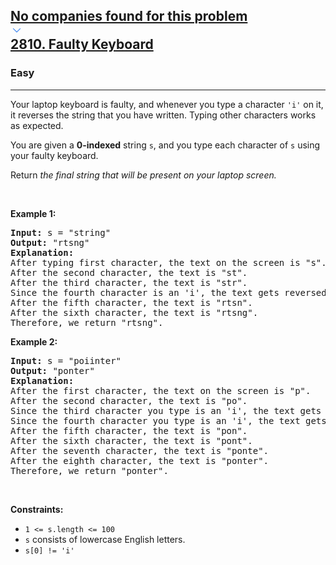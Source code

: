 <h2><a href="https://leetcode.com/problems/faulty-keyboard/"><div id="big-omega-company-tags"><div id="big-omega-topbar"><div class="companyTagsContainer" style="overflow-x: scroll; flex-wrap: nowrap;"><div class="companyTagsContainer--tag">No companies found for this problem</div></div><div class="companyTagsContainer--chevron"><div><svg version="1.1" id="icon" xmlns="http://www.w3.org/2000/svg" xmlns:xlink="http://www.w3.org/1999/xlink" x="0px" y="0px" viewBox="0 0 32 32" fill="#4087F1" xml:space="preserve" style="width: 20px;"><polygon points="16,22 6,12 7.4,10.6 16,19.2 24.6,10.6 26,12 "></polygon><rect id="_x3C_Transparent_Rectangle_x3E_" class="st0" fill="none" width="32" height="32"></rect></svg></div></div></div></div>2810. Faulty Keyboard</a></h2><h3>Easy</h3><hr><div><p>Your laptop keyboard is faulty, and whenever you type a character <code>'i'</code> on it, it reverses the string that you have written. Typing other characters works as expected.</p>

<p>You are given a <strong>0-indexed</strong> string <code>s</code>, and you type each character of <code>s</code> using your faulty keyboard.</p>

<p>Return <em>the final string that will be present on your laptop screen.</em></p>

<p>&nbsp;</p>
<p><strong class="example">Example 1:</strong></p>

<pre><strong>Input:</strong> s = "string"
<strong>Output:</strong> "rtsng"
<strong>Explanation:</strong> 
After typing first character, the text on the screen is "s".
After the second character, the text is "st". 
After the third character, the text is "str".
Since the fourth character is an 'i', the text gets reversed and becomes "rts".
After the fifth character, the text is "rtsn". 
After the sixth character, the text is "rtsng". 
Therefore, we return "rtsng".
</pre>

<p><strong class="example">Example 2:</strong></p>

<pre><strong>Input:</strong> s = "poiinter"
<strong>Output:</strong> "ponter"
<strong>Explanation:</strong> 
After the first character, the text on the screen is "p".
After the second character, the text is "po". 
Since the third character you type is an 'i', the text gets reversed and becomes "op". 
Since the fourth character you type is an 'i', the text gets reversed and becomes "po".
After the fifth character, the text is "pon".
After the sixth character, the text is "pont". 
After the seventh character, the text is "ponte". 
After the eighth character, the text is "ponter". 
Therefore, we return "ponter".</pre>

<p>&nbsp;</p>
<p><strong>Constraints:</strong></p>

<ul>
	<li><code>1 &lt;= s.length &lt;= 100</code></li>
	<li><code>s</code> consists of lowercase English letters.</li>
	<li><code>s[0] != 'i'</code></li>
</ul>
</div>
